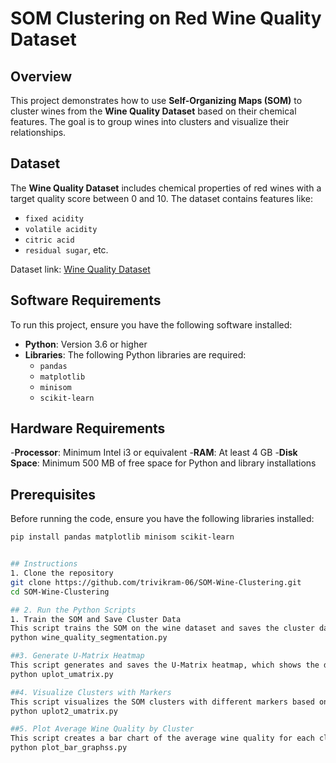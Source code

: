 # SOM Clustering on Red Wine Quality Dataset

## Overview
This project demonstrates how to use **Self-Organizing Maps (SOM)** to cluster wines from the **Wine Quality Dataset** based on their chemical features. The goal is to group wines into clusters and visualize their relationships.

## Dataset
The **Wine Quality Dataset** includes chemical properties of red wines with a target quality score between 0 and 10. The dataset contains features like:
- `fixed acidity`
- `volatile acidity`
- `citric acid`
- `residual sugar`, etc.

Dataset link: [Wine Quality Dataset](https://archive.ics.uci.edu/ml/datasets/Wine+Quality)

## Software Requirements
To run this project, ensure you have the following software installed:

- **Python**: Version 3.6 or higher
- **Libraries**: The following Python libraries are required:
  - `pandas`
  - `matplotlib`
  - `minisom`
  - `scikit-learn`

## Hardware Requirements

-**Processor**: Minimum Intel i3 or equivalent
-**RAM**: At least 4 GB
-**Disk Space**: Minimum 500 MB of free space for Python and library installations

## Prerequisites
Before running the code, ensure you have the following libraries installed:
```bash
pip install pandas matplotlib minisom scikit-learn


## Instructions
1. Clone the repository
git clone https://github.com/trivikram-06/SOM-Wine-Clustering.git
cd SOM-Wine-Clustering

## 2. Run the Python Scripts
1. Train the SOM and Save Cluster Data
This script trains the SOM on the wine dataset and saves the cluster data in a CSV file
python wine_quality_segmentation.py

##3. Generate U-Matrix Heatmap
This script generates and saves the U-Matrix heatmap, which shows the distances between neurons.
python uplot_umatrix.py

##4. Visualize Clusters with Markers
This script visualizes the SOM clusters with different markers based on the wine quality.
python uplot2_umatrix.py

##5. Plot Average Wine Quality by Cluster
This script creates a bar chart of the average wine quality for each cluster.
python plot_bar_graphss.py
